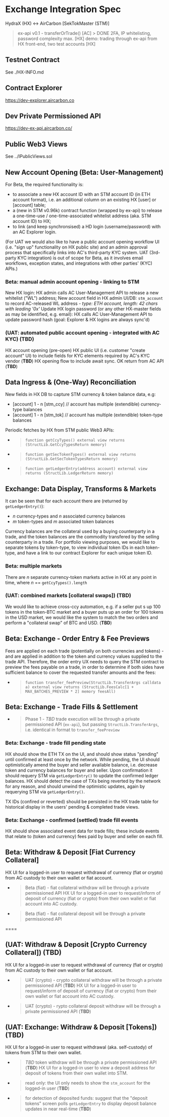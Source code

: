 
# Exchange Integration Spec
HydraX (HX) <-> AirCarbon [SekTokMaster (STM)]

> ex-api v0.1 - transferOrTrade() [AC] > DONE
> 2FA, IP whitelisting, password complexity max. [HX]
> demo: trading through ex-api from HX front-end, two test accounts [HX]

## Testnet Contract
See ./HX-INFO.md

## Contract Explorer
https://dev-explorer.aircarbon.co

## Dev Private Permissioned API
https://dev-ex-api.aircarbon.co/

## Public Web3 Views
See ../IPublicViews.sol

## New Account Opening (Beta: User-Management)
For Beta, the required functionality is:
 * to associate a new HX account ID with an STM account ID (in ETH account format), i.e. an additional column on an existing HX [user] or [account] table;
 * a (new in STM v0.96k) contract function (wrapped by ex-api) to release a one-time-use / one-time-associated whitelist address (aka. STM account ID) to HX;
 * to link (and keep synchronsised) a HD login (username/password) with an AC Explorer login.

(For UAT we would also like to have a public account opening workflow UI (i.e. "sign up" functionality on HX public site) and an admin approval process that specifically links into AC's third-party KYC system. UAT (3rd-party KYC integration) is out of scope for Beta, as it involves email workflows, exception states, and integrations with other parties' (KYC) APIs.)

### Beta: manual admin account opening - linking to STM
New HX login: HX admin calls AC User-Management API to release a new whitelist ("WL") address;
New account field in HX admin UI/DB: ```stm_account``` to record AC-released WL address - *type: ETH account, length: 42 chars with leading '0x'*
Update HX login password (or any other HX-master fields as may be identified, e.g. email): HX calls AC User-Management API to update password hash (goal: Explorer & HX logins are always sync'd)

### (UAT: automated public account opening - integrated with AC KYC) (**TBD**)
HX account opening (pre-open) HX public UI (i.e. customer "create account" UI) to include fields for KYC elements required by AC's KYC vendor (**TBD**)
HX opening flow to include await sync. OK return from AC API (**TBD**)

## Data Ingress & (One-Way) Reconciliation
New fields in HX DB to capture STM currency & token balance data, e.g:
* [account] 1 - n [stm_ccy] // account has multiple (extendible) currency-type balances
* [account] 1 - n [stm_tok] // account has multiple (extendible) token-type balances

Periodic fetches by HX from STM public Web3 APIs:
* > ```function getCcyTypes() external view returns (StructLib.GetCcyTypesReturn memory)```
* > ```function getSecTokenTypes() external view returns (StructLib.GetSecTokenTypesReturn memory)```
* > ```function getLedgerEntry(address account) external view returns (StructLib.LedgerReturn memory)```

## Exchange: Data Display, Transforms & Markets
It can be seen that for each account there are (returned by ```getLedgerEntry()```):
 * *n* currency-types and *n* associated currency balances
 * *m* token-types and *m* associated token balances

Currency balances are the collateral used by a buying counterparty in a trade, and the token balances are the commodity transfered by the selling counterparty in a trade. For portfolio viewing purposes, we would like to separate tokens by token-type, to view individual token IDs in each token-type, and have a link to our contract Explorer for each unique token ID.

### Beta: multiple markets
There are *n* separate currency-token markets active in HX at any point in time, where *n* == ```getCcyTypes().length```

### (UAT: combined markets [collateral swaps]) (**TBD**)
We would like to achieve cross-ccy automation, e.g. if a seller put s up 100 tokens in the token-BTC market and a buyer puts up an order for 100 tokens in the USD market, we would like the system to match the two orders and perform a "collateral swap" of BTC and USD. (**TBD**)

## Beta: Exchange - Order Entry & Fee Previews
Fees are applied on each trade (potentially on both currencies and tokens) - and are applied in addition to the token and currency values supplied to the trade API. Therefore, the order entry UX needs to query the STM contract to preview the fees payable on a trade, in order to determine if both sides have sufficient balance to cover the requested transfer amounts and the fees:
* > ```function transfer_feePreview(StructLib.TransferArgs calldata a) external view returns (StructLib.FeesCalc[1 + MAX_BATCHES_PREVIEW * 2] memory feesAll)```

## Beta: Exchange - Trade Fills & Settlement
* > Phase 1 - *TBD* trade execution will be through a private permissioned API (```ex-api```), but passing ```StructLib.TransferArgs```, i.e. identical in format to ```transfer_feePreview```

### Beta: Exchange - trade fill pending state
HX should show the ETH TX on the UI, and should show status "pending" until confirmed at least once by the network. While pending, the UI should optimistically amend the buyer and seller available balance, i.e. decrease token and currency balances for buyer and seller. Upon confirmation it should requery STM via ```getLedgerEntry()``` to update the confirmed ledger balances. HX should detect the case of TXs being reverted by the network for any reason, and should unwind the optimistic updates, again by requerying STM via ```getLedgerEntry()```.

TX IDs (confired or reverted) should be persisted in the HX trade table for historical display in the users' pending & completed trade views.

### Beta: Exchange - confirmed (settled) trade fill events
HX should show associated event data for trade fills; these include events that relate to (token and currency) fees paid by buyer and seller on each fill.

## Beta: Withdraw & Deposit [Fiat Currency Collateral]
HX UI for a logged-in user to request withdrawal of currency (fiat or crypto) from AC custody to their own wallet or fiat account.
* > Beta (fiat) - fiat collateral withdraw will be through a private permissioned API
HX UI for a logged-in user to request/inform of deposit of currency (fiat or crypto) from their own wallet or fiat account into AC custody.
* > Beta (fiat) - fiat collateral deposit will be through a private permissioned API

====

## (UAT: Withdraw & Deposit [Crypto Currency Collateral]) (**TBD**)
HX UI for a logged-in user to request withdrawal of currency (fiat or crypto) from AC custody to their own wallet or fiat account.
* > UAT (crypto) - crypto collateral withdraw will be through a private permissioned API (**TBD**)
HX UI for a logged-in user to request/inform of deposit of currency (fiat or crypto) from their own wallet or fiat account into AC custody.
* > UAT (crypto) - rypto collateral deposit withdraw will be through a private permissioned API (**TBD**)

## (UAT: Exchange: Withdraw & Deposit [Tokens]) (**TBD**)
HX UI for a logged-in user to request withdrawal (aka. self-custody) of tokens from STM to their own wallet.
* > *TBD* token withdraw will be through a private permissioned API (**TBD**)
HX UI for a logged-in user to view a deposit address for deposit of tokens from their own wallet into STM.
* > read only: the UI only needs to show the ```stm_account``` for the logged-in user (**TBD**)
* > for detection of deposited funds: suggest that the "deposit tokens" screen polls ```getLedgerEntry``` to display deposit balance updates in near real-time (**TBD**)

